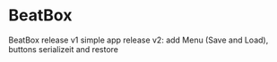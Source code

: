# BeatBox
BeatBox 
release v1 simple app
release v2: add Menu (Save and Load), buttons serializeit and restore
